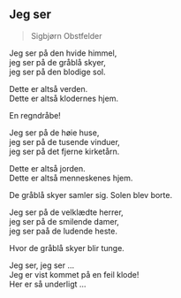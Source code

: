 ## Jeg ser  
> Sigbjørn Obstfelder 

Jeg ser på den hvide himmel,  
jeg ser på de gråblå skyer,  
jeg ser på den blodige sol.  

Dette er altså verden.  
Dette er altså klodernes hjem.  

En regndråbe!  

Jeg ser på de høie huse,  
jeg ser på de tusende vinduer,  
jeg ser på det fjerne kirketårn.  

Dette er altså jorden.  
Dette er altså menneskenes hjem.  

De gråblå skyer samler sig. Solen blev borte.  

Jeg ser på de velklædte herrer,  
jeg ser på de smilende damer,  
jeg ser paå de ludende heste.  

Hvor de gråblå skyer blir tunge.  

Jeg ser, jeg ser …  
Jeg er vist kommet på en feil klode!  
Her er så underligt … 